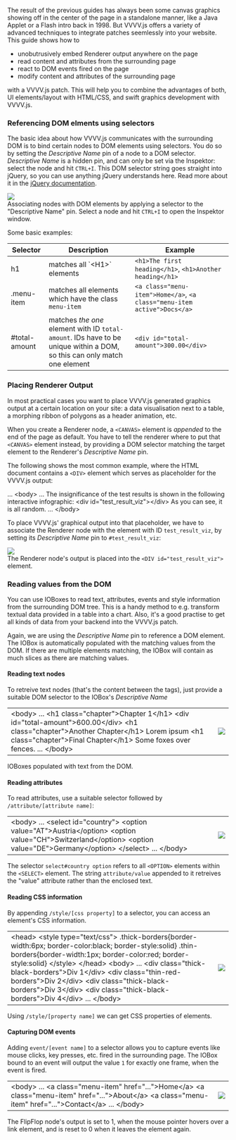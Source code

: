 The result of the previous guides has always been some canvas graphics showing off in the center of the page in a standalone manner, like a Java Applet or a 
Flash intro back in 1998. But VVVV.js offers a variety of advanced techniques to integrate patches seemlessly into your website. This
guide shows how to

* unobutrusively embed Renderer output anywhere on the page
* read content and attributes from the surrounding page
* react to DOM events fired on the page
* modify content and attributes of the surrounding page

with a VVVV.js patch. This will help you to combine the advantages of both, UI elements/layout with HTML/CSS, and swift graphics
development with VVVV.js.

### Referencing DOM elments using selectors

The basic idea about how VVVV.js communicates with the surrounding DOM is to bind certain nodes to DOM elements using selectors. You
do so by setting the _Descriptive Name_ pin of a node to a DOM selector. _Descriptive Name_ is a hidden pin, and can only be set via
the Inspektor: select the node and hit `CTRL+I`. This DOM selector string
goes straight into jQuery, so you can use anything jQuery understands here. Read more about it in the [jQuery documentation](http://api.jquery.com/category/selectors/).

<div class="figure">
  <img src="../../../cheatsheet/img/embedding_renderer.png"/>
  <div class="caption">
    Associating nodes with DOM elements by applying a selector to the "Descriptive Name" pin. Select a node and hit <code>CTRL+I</code> to open the Inspektor window.
  </div>
</div>

Some basic examples:

<table>
 <thead>
 <tr>
 <th>Selector</th>
 <th>Description</th>
 <th>Example</th>
 </tr>
 </thead>
 <tbody>
 <tr>
 <td class="nowrap">h1</td>
 <td>matches all `&lt;H1&gt;` elements</td>
 <td><code>&lt;h1&gt;The first heading&lt;/h1&gt;</code>, <code>&lt;h1&gt;Another heading&lt;/h1&gt;</code></td>
 </tr>
 <tr>
 <td class="nowrap">.menu-item</td>
 <td>matches all elements which have the class <code>menu-item</code></td>
 <td><code>&lt;a class="menu-item"&gt;Home&lt;/a&gt;</code>, <code>&lt;a class="menu-item active"&gt;Docs&lt;/a&gt;</code></td>
 </tr>
 <tr>
 <td class="nowrap">#total-amount</td>
 <td>matches <em>the one</em> element with ID <code>total-amount</code>. IDs have to be unique within a DOM, so this can only match one element</td>
 <td><code>&lt;div id="total-amount"&gt;300.00&lt;/div&gt;</code></td>
 </tr>
 </tbody>
</table>

### Placing Renderer Output

In most practical cases you want to place VVVV.js generated graphics output at a certain location on your site: a data visualisation
next to a table, a morphing ribbon of polygons as a header animation, etc.

When you create a Renderer node, a `<CANVAS>` element is _appended_ to the end of the page as default. You have to tell the renderer where to put
that `<CANVAS>` element instead, by providing a DOM selector matching the target element to the Renderer's _Descriptive Name_ pin.

The following shows the most common example, where the HTML document contains a `<DIV>` element which serves as placeholder for
the VVVV.js output:

<div class="code">...
&lt;body&gt;
  ...
  The insignificance of the test results is shown in the following interactive infographic:
  <span class="highlight">&lt;div id="test_result_viz"&gt;&lt;/div&gt;</span>
  As you can see, it is all random.
  ...
&lt;/body&gt;</div>

To place VVVV.js' graphical output into that placeholder, we have to associate the Renderer node with the element with ID `test_result_viz`,
by setting its _Descriptive Name_ pin to `#test_result_viz`:

<div class="figure">
  <img src="placing_renderer.png"/>
  <div class="caption">
    The Renderer node's output is placed into the <code>&lt;DIV id="test_result_viz"&gt;</code> element.
  </div>
</div>

### Reading values from the DOM

You can use IOBoxes to read text, attributes, events and style information from the surrounding DOM tree. This is a handy method to e.g. transform textual
data provided in a table into a chart. Also, it's a good practise to get all kinds of data from your backend into the VVVV.js patch.

Again, we are using the _Descriptive Name_ pin to reference a DOM element. The IOBox is automatically populated with the matching values
from the DOM. If there are multiple elements matching, the IOBox will contain as much slices as there are matching values.

#### Reading text nodes

To retreive text nodes (that's the content between the tags), just provide a suitable DOM selector to the IOBox's _Descriptive Name_

<div class="figure">
  <table class="layout">
  <tr>
  <td>
  <div class="code">&lt;body&gt;
  ...
  &lt;h1 class="chapter"&gt;Chapter 1&lt;/h1&gt;
  &lt;div id="total-amount"&gt;600.00&lt;/div&gt;
  &lt;h1 class="chapter"&gt;Another Chapter&lt;/h1&gt;
  Lorem ipsum
  &lt;h1 class="chapter"&gt;Final Chapter&lt;/h1&gt;
  Some foxes over fences.
  ...
&lt;/body&gt;</div>
  </td>
  <td>
    <img src="reading_text.png"/>
  </td>
  </tr>
  </table>
  <div class="caption">
    IOBoxes populated with text from the DOM.
  </div>
</div>

#### Reading attributes

To read attributes, use a suitable selector followed by `/attribute/[attribute name]`:

<div class="figure">
  <table class="layout">
  <tr>
  <td>
  <div class="code">&lt;body&gt;
  ...
  &lt;select id="country"&gt;
    &lt;option value="AT"&gt;Austria&lt;/option&gt;
    &lt;option value="CH"&gt;Switzerland&lt;/option&gt;
    &lt;option value="DE"&gt;Germany&lt;/option&gt;
  &lt;/select&gt;
  ...
&lt;/body&gt;</div>
  </td>
  <td>
    <img src="reading_attributes.png"/>
  </td>
  </tr>
  </table>
  <div class="caption">
    The selector <code>select#country option</code> refers to all <code>&lt;OPTION&gt;</code> elements within the <code>&lt;SELECT&gt;</code> element. The string <code>attribute/value</code> appended
    to it retreives the "value" attribute rather than the enclosed text.
  </div>
</div>
 

#### Reading CSS information

By appending `/style/[css property]` to a selector, you can access an element's CSS information. 

<div class="figure">
  <table class="layout">
  <tr>
  <td>
  <div class="code">&lt;head&gt;
  &lt;style type="text/css"&gt;
    .thick-borders{border-width:6px; border-color:black; border-style:solid}
    .thin-borders{border-width:1px; border-color:red; border-style:solid}
  &lt;/style&gt;
&lt;/head&gt;
&lt;body&gt;
  ...
  &lt;div class="thick-black-borders"&gt;Div 1&lt;/div&gt;
  &lt;div class="thin-red-borders"&gt;Div 2&lt;/div&gt;
  &lt;div class="thick-black-borders"&gt;Div 3&lt;/div&gt;
  &lt;div class="thick-black-borders"&gt;Div 4&lt;/div&gt;
  ...
&lt;/body&gt;</div>
  </td>
  <td>
    <img src="reading_style.png"/>
  </td>
  </tr>
  </table>
  <div class="caption">
    Using <code>/style/[property name]</code> we can get CSS properties of elements.
  </div>
</div>


#### Capturing DOM events

Adding `event/[event name]` to a selector allows you to capture events like mouse clicks, key presses, etc. fired in the surrounding page. The IOBox bound to an event will output
the value `1` for exactly one frame, when the event is fired.

<div class="figure">
  <table class="layout">
  <tr>
  <td>
  <div class="code">&lt;body&gt;
  ...
  &lt;a class="menu-item" href="..."&gt;Home&lt;/a&gt;
  &lt;a class="menu-item" href="..."&gt;About&lt;/a&gt;
  &lt;a class="menu-item" href="..."&gt;Contact&lt;/a&gt;
  ...
&lt;/body&gt;</div>
  </td>
  <td>
    <img src="capturing_events.png"/>
  </td>
  </tr>
  </table>
  <div class="caption">
    The FlipFlop node's output is set to 1, when the mouse pointer hovers over a link element, and is reset to 0 when it leaves the element again.
  </div>
</div>
